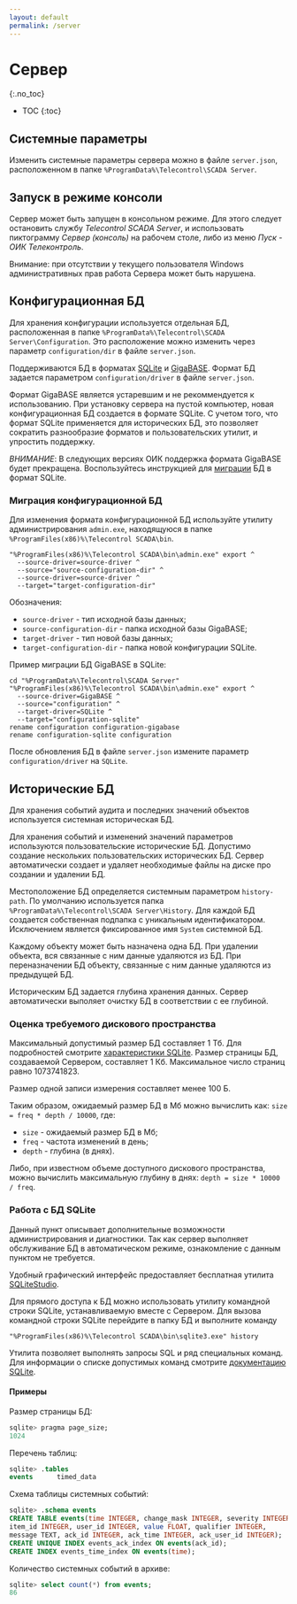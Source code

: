 ```yaml
---
layout: default
permalink: /server
---
```


# Сервер
{:.no_toc}

* TOC
{:toc}


## [](#parameters) Системные параметры

Изменить системные параметры сервера можно в файле `server.json`, расположенном в папке `%ProgramData%\Telecontrol\SCADA Server`.

## [](#console) Запуск в режиме консоли

Сервер может быть запущен в консольном режиме. Для этого следует остановить службу *Telecontrol SCADA Server*, и использовать пиктограмму *Сервер (консоль)* на рабочем столе, либо из меню *Пуск - ОИК Телеконтроль*.

Внимание: при отсутствии у текущего пользователя Windows административных прав работа Сервера может быть нарушена.

## Конфигурационная БД

Для хранения конфигурации используется отдельная БД, расположенная в папке `%ProgramData%\Telecontrol\SCADA Server\Configuration`. Это расположение можно изменить через параметр `configuration/dir` в файле `server.json`.

Поддерживаются БД в форматах [SQLite](https://www.sqlite.org/index.html) и [GigaBASE](http://www.garret.ru/gigabase.html). Формат БД задается параметром `configuration/driver` в файле `server.json`.

Формат GigaBASE является устаревшим и не рекоммендуется к использованию. При установку сервера на пустой компьютер, новая конфигурационная БД создается в формате SQLite. С учетом того, что формат SQLite применяется для исторических БД, это позволяет сократить разнообразие форматов и пользовательских утилит, и упростить поддержку.

*ВНИМАНИЕ*: В следующих версиях ОИК поддержка формата GigaBASE будет прекращена. Воспользуйтесь инструкцией для [миграции](#migration) БД в формат SQLite.

### [](#migration)Миграция конфигурационной БД

Для изменения формата конфигурационной БД используйте утилиту администрирования `admin.exe`, находящуюся в папке `%ProgramFiles(x86)%\Telecontrol SCADA\bin`.

```batch
"%ProgramFiles(x86)%\Telecontrol SCADA\bin\admin.exe" export ^
  --source-driver=source-driver ^
  --source="source-configuration-dir" ^
  --source-driver=source-driver ^
  --target="target-configuration-dir"
```

Обозначения:
- `source-driver` - тип исходной базы данных;
- `source-configuration-dir` - папка исходной базы GigaBASE;
- `target-driver` - тип новой базы данных;
- `target-configuration-dir` - папка новой конфигурации SQLite.

Пример миграции БД GigaBASE в SQLite:

```batch
cd "%ProgramData%\Telecontrol\SCADA Server"
"%ProgramFiles(x86)%\Telecontrol SCADA\bin\admin.exe" export ^
  --source-driver=GigaBASE ^
  --source="configuration" ^
  --target-driver=SQLite ^
  --target="configuration-sqlite"
rename configuration configuration-gigabase
rename configuration-sqlite configuration
```

После обновления БД в файле `server.json` измените параметр `configuration/driver` на `SQLite`.

## [](#history)Исторические БД

Для хранения событий аудита и последних значений объектов используется системная историческая БД.

Для хранения событий и изменений значений параметров используются пользовательские исторические БД. Допустимо создание нескольких пользовательских исторических БД. Сервер автоматически создает и удаляет необходимые файлы на диске про создании и удалении БД.

Местоположение БД определяется системным параметром `history-path`. По умолчанию используется папка `%ProgramData%\Telecontrol\SCADA Server\History`. Для каждой БД создается собственная подпапка с уникальным идентификатором. Исключением является фиксированное имя `System` системной БД.

Каждому объекту может быть назначена одна БД. При удалении объекта, вся связанные с ним данные удаляются из БД. При переназначении БД объекту, связанные с ним данные удаляются из предыдущей БД.

Историческим БД задается глубина хранения данных. Сервер автоматически выполяет очистку БД в соответствии с ее глубиной.

### Оценка требуемого дискового пространства

Максимальный допустимый размер БД составляет 1 Тб. Для подробностей смотрите [характеристики SQLite](http://sqlite.org/limits.html). Размер страницы БД, создаваемой Сервером, составляет 1 Кб. Максимальное число страниц равно 1073741823.

Размер одной записи измерения составляет менее 100 Б.

Таким образом, ожидаемый размер БД в Мб можно вычислить как:
`size = freq * depth / 10000`, где:
- `size` - ожидаемый размер БД в Мб;
- `freq` - частота изменений в день;
- `depth` - глубина (в днях).

Либо, при известном объеме доступного дискового пространства, можно вычислить максимальную глубину в днях:
`depth = size * 10000 / freq`.

### Работа с БД SQLite

Данный пункт описывает дополнительные возможности администрирования и диагностики. Так как сервер выполняет обслуживание БД в автоматическом режиме, ознакомление с данным пунктом не требуется.

Удобный графический интерфейс предоставляет бесплатная утилита [SQLiteStudio](https://sqlitestudio.pl/index.rvt).

Для прямого доступа к БД можно использовать утилиту командной строки SQLite, устанавливаемую вместе с Сервером. Для вызова командной строки SQLite перейдите в папку БД и выполните команду

```batch
"%ProgramFiles(x86)%\Telecontrol SCADA\bin\sqlite3.exe" history
```

Утилита позволяет выполнять запросы SQL и ряд специальных команд. Для информации о списке допустимых команд смотрите [документацию SQLite](https://sqlite.org/cli.html).

#### Примеры

Размер страницы БД:

```SQL
sqlite> pragma page_size;
1024
```

Перечень таблиц:

```SQL
sqlite> .tables
events      timed_data
```

Схема таблицы системных событий:

```SQL
sqlite> .schema events
CREATE TABLE events(time INTEGER, change_mask INTEGER, severity INTEGER,
item_id INTEGER, user_id INTEGER, value FLOAT, qualifier INTEGER,
message TEXT, ack_id INTEGER, ack_time INTEGER, ack_user_id INTEGER);
CREATE UNIQUE INDEX events_ack_index ON events(ack_id);
CREATE INDEX events_time_index ON events(time);
```

Количество системных событий в архиве:

```SQL
sqlite> select count(*) from events;
86
```
